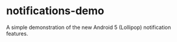 notifications-demo
==================

A simple demonstration of the new Android 5 (Lollipop) notification features.
